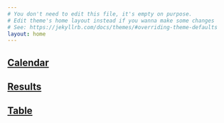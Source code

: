```yaml
---
# You don't need to edit this file, it's empty on purpose.
# Edit theme's home layout instead if you wanna make some changes
# See: https://jekyllrb.com/docs/themes/#overriding-theme-defaults
layout: home
---
```


<h2><a class="post-link" href="/calendar/">Calendar</a></h2>

<h2><a class="post-link" href="/results/">Results</a></h2>

<h2><a class="post-link" href="/table/">Table</a></h2>
